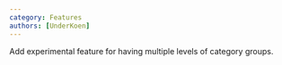 ```yaml
---
category: Features
authors: [UnderKoen]
---
```


Add experimental feature for having multiple levels of category groups.
